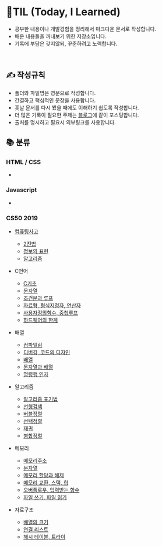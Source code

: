 # 📖TIL (Today, I Learned)

- 공부한 내용이나 개발경험을 정리해서 마크다운 문서로 작성합니다.<br>
- 배운 내용들을 꺼내보기 위한 저장소입니다.
- 기록에 부담은 갖지않되, 꾸준하려고 노력합니다.

<br>

## ✍ 작성규칙

- 폴더와 파일명은 영문으로 작성합니다.
- 간결하고 핵심적인 문장을 사용합니다.
- 훗날 문서를 다시 봤을 때에도 이해하기 쉽도록 작성합니다.
- 더 많은 기록이 필요한 주제는 <a href="https://velog.io/@leejaypower">블로그</a>에 같이 포스팅합니다.
- 출처를 명시하고 필요시 외부링크를 사용합니다.

## 📚 분류

### HTML / CSS

-

### Javascript

-

### CS50 2019

- [컴퓨팅사고](https://github.com/leejaypower/TIL/blob/main/CS50/컴퓨팅사고/컴퓨팅사고.md)
  - [2진법](<https://github.com/leejaypower/TIL/blob/main/CS50/컴퓨팅사고/binary(2진법).md>)
  - [정보의 표현](https://github.com/leejaypower/TIL/blob/main/CS50/컴퓨팅사고/정보의표현.md)
  - [알고리즘](https://github.com/leejaypower/TIL/blob/main/CS50/컴퓨팅사고/알고리즘.md)
- C언어
  - [C기초](https://github.com/leejaypower/TIL/blob/main/CS50/C언어/C기초.md)
  - [문자열](https://github.com/leejaypower/TIL/blob/main/CS50/C언어/문자열.md)
  - [조건문과 루프](https://github.com/leejaypower/TIL/blob/main/CS50/C언어/조건문과루프.md)
  - [자료형, 형식지정자, 연산자](https://github.com/leejaypower/TIL/blob/main/CS50/C언어/자료형,형식지정자,연산자.md)
  - [사용자정의함수, 중첩루프](https://github.com/leejaypower/TIL/blob/main/CS50/C언어/사용자정의함수,중첩루프.md)
  - [하드웨어의 한계](https://github.com/leejaypower/TIL/blob/main/CS50/C언어/하드웨어의한계.md)
- 배열

  - [컴파일링](https://github.com/leejaypower/TIL/blob/main/CS50/배열/컴파일링.md)
  - [디버깅, 코드의 디자인](https://github.com/leejaypower/TIL/blob/main/CS50/배열/디버깅,코드의디자인.md)
  - [배열](https://github.com/leejaypower/TIL/blob/main/CS50/배열/배열.md)
  - [문자열과 배열](https://github.com/leejaypower/TIL/blob/main/CS50/배열/문자열과배열.md)
  - [명령행 인자](https://github.com/leejaypower/TIL/blob/main/CS50/배열/명령행인자.md)

- 알고리즘
  - [알고리즘 표기법](https://github.com/leejaypower/TIL/blob/main/CS50/알고리즘/알고리즘표기법.md)
  - [선형검색](https://github.com/leejaypower/TIL/blob/main/CS50/알고리즘/선형검색.md)
  - [버블정렬](https://github.com/leejaypower/TIL/blob/main/CS50/알고리즘/버블정렬.md)
  - [선택정렬](https://github.com/leejaypower/TIL/blob/main/CS50/알고리즘/선택정렬.md)
  - [재귀](https://github.com/leejaypower/TIL/blob/main/CS50/알고리즘/재귀.md)
  - [병합정렬](https://github.com/leejaypower/TIL/blob/main/CS50/알고리즘/병합정렬.md)
- 메모리
  - [메모리주소](https://github.com/leejaypower/TIL/blob/main/CS50/메모리/메모리주소.md)
  - [문자열](https://github.com/leejaypower/TIL/blob/main/CS50/메모리/문자열.md)
  - [메모리 할당과 해제](https://github.com/leejaypower/TIL/blob/main/CS50/메모리/메모리할당과해제.md)
  - [메모리 교환, 스택, 힙](https://github.com/leejaypower/TIL/blob/main/CS50/메모리/메모리교환,스택,힙.md)
  - [오버플로우, 입력받는 함수](https://github.com/leejaypower/TIL/blob/main/CS50/메모리/오버플로우,입력받는함수.md)
  - [파일 쓰기, 파일 읽기](https://github.com/leejaypower/TIL/blob/main/CS50/메모리/오버플로우,파일쓰기,읽기.md)
- 자료구조
  - [배열의 크기](https://github.com/leejaypower/TIL/blob/main/CS50/자료구조/배열의크기.md)
  - [연결 리스트](https://github.com/leejaypower/TIL/blob/main/CS50/자료구조/연결리스트.md)
  - [해시 테이블, 트라이](https://github.com/leejaypower/TIL/blob/main/CS50/자료구조/해시테이블,트라이.md)
